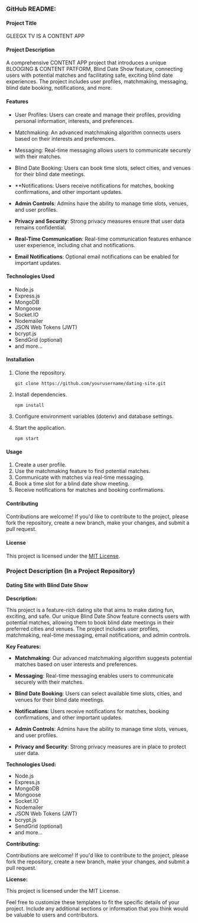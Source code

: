### GitHub README:

#### Project Title

GLEEGX TV IS A CONTENT APP

#### Project Description

A comprehensive CONTENT APP project that introduces a unique BLOOGING & CONTENT PATFORM,  Blind Date Show feature, connecting users with potential matches and facilitating safe, exciting blind date experiences. The project includes user profiles, matchmaking, messaging, blind date booking, notifications, and more.

#### Features

- User Profiles: Users can create and manage their profiles, providing personal information, interests, and preferences.
- Matchmaking: An advanced matchmaking algorithm connects users based on their interests and preferences.

- Messaging: Real-time messaging allows users to communicate securely with their matches.

- Blind Date Booking: Users can book time slots, select cities, and venues for their blind date meetings.

- **Notifications: Users receive notifications for matches, booking confirmations, and other important updates.

- **Admin Controls**: Admins have the ability to manage time slots, venues, and user profiles.

- **Privacy and Security**: Strong privacy measures ensure that user data remains confidential.

- **Real-Time Communication**: Real-time communication features enhance user experience, including chat and notifications.

- **Email Notifications**: Optional email notifications can be enabled for important updates.

#### Technologies Used

- Node.js
- Express.js
- MongoDB
- Mongoose
- Socket.IO
- Nodemailer
- JSON Web Tokens (JWT)
- bcrypt.js
- SendGrid (optional)
- and more...

#### Installation

1. Clone the repository.
   ```
   git clone https://github.com/yourusername/dating-site.git
   ```

2. Install dependencies.
   ```
   npm install
   ```

3. Configure environment variables (dotenv) and database settings.

4. Start the application.
   ```
   npm start
   ```

#### Usage

1. Create a user profile.
2. Use the matchmaking feature to find potential matches.
3. Communicate with matches via real-time messaging.
4. Book a time slot for a blind date show meeting.
5. Receive notifications for matches and booking confirmations.

#### Contributing

Contributions are welcome! If you'd like to contribute to the project, please fork the repository, create a new branch, make your changes, and submit a pull request.

#### License

This project is licensed under the [MIT License](LICENSE).

### Project Description (In a Project Repository)

#### Dating Site with Blind Date Show

**Description:**

This project is a feature-rich dating site that aims to make dating fun, exciting, and safe. Our unique Blind Date Show feature connects users with potential matches, allowing them to book blind date meetings in their preferred cities and venues. The project includes user profiles, matchmaking, real-time messaging, email notifications, and admin controls.

**Key Features:**

- **Matchmaking**: Our advanced matchmaking algorithm suggests potential matches based on user interests and preferences.

- **Messaging**: Real-time messaging enables users to communicate securely with their matches.

- **Blind Date Booking**: Users can select available time slots, cities, and venues for their blind date meetings.

- **Notifications**: Users receive notifications for matches, booking confirmations, and other important updates.

- **Admin Controls**: Admins have the ability to manage time slots, venues, and user profiles.

- **Privacy and Security**: Strong privacy measures are in place to protect user data.

**Technologies Used:**

- Node.js
- Express.js
- MongoDB
- Mongoose
- Socket.IO
- Nodemailer
- JSON Web Tokens (JWT)
- bcrypt.js
- SendGrid (optional)
- and more...

**Contributing:**

Contributions are welcome! If you'd like to contribute to the project, please fork the repository, create a new branch, make your changes, and submit a pull request.

**License:**

This project is licensed under the MIT License.

Feel free to customize these templates to fit the specific details of your project. Include any additional sections or information that you think would be valuable to users and contributors.